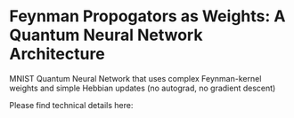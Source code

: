 # Feynman Propogators as Weights: A Quantum Neural Network Architecture
MNIST Quantum Neural Network that uses complex Feynman-kernel weights and simple Hebbian updates (no autograd, no gradient descent)

Please find technical details here:

